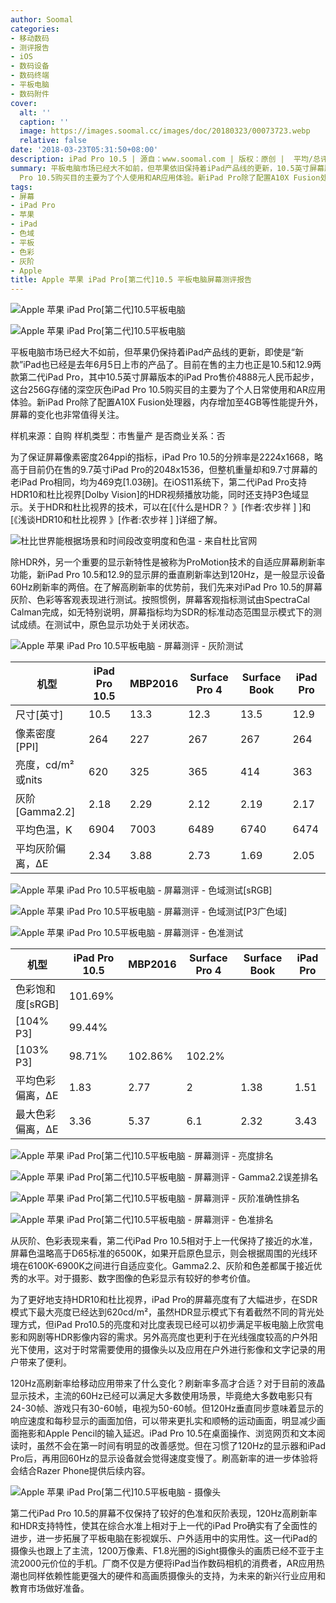 ```yaml
---
author: Soomal
categories:
- 移动数码
- 测评报告
- iOS
- 数码设备
- 数码终端
- 平板电脑
- 数码附件
cover:
  alt: ''
  caption: ''
  image: https://images.soomal.cc/images/doc/20180323/00073723.webp
  relative: false
date: '2018-03-23T05:31:50+08:00'
description: iPad Pro 10.5 | 源自：www.soomal.com | 版权：原创 |  平均/总评分：09.92/248
summary: 平板电脑市场已经大不如前，但苹果依旧保持着iPad产品线的更新，10.5英寸屏幕版本的iPad Pro售价4888元人民币起步，这台256G存储的深空灰色iPad
  Pro 10.5购买目的主要为了个人使用和AR应用体验。新iPad Pro除了配置A10X Fusion处理器，内存增加至4GB等性能提升外，屏幕的变化也非常值得关注。
tags:
- 屏幕
- iPad Pro
- 苹果
- iPad
- 色域
- 平板
- 色彩
- 灰阶
- Apple
title: Apple 苹果 iPad Pro[第二代]10.5 平板电脑屏幕测评报告
---
```


![Apple 苹果 iPad Pro[第二代]10.5平板电脑](https://images.soomal.cc/images/doc/20180323/00073716_01.webp)



![Apple 苹果 iPad Pro[第二代]10.5平板电脑](https://images.soomal.cc/images/doc/20180323/00073717_01.webp)



平板电脑市场已经大不如前，但苹果仍保持着iPad产品线的更新，即使是“新款”iPad也已经是去年6月5日上市的产品了。目前在售的主力也正是10.5和12.9两款第二代iPad Pro，其中10.5英寸屏幕版本的iPad Pro售价4888元人民币起步，这台256G存储的深空灰色iPad Pro 10.5购买目的主要为了个人日常使用和AR应用体验。新iPad Pro除了配置A10X Fusion处理器，内存增加至4GB等性能提升外，屏幕的变化也非常值得关注。



样机来源：自购
样机类型：市售量产
是否商业关系：否



为了保证屏幕像素密度264ppi的指标，iPad Pro 10.5的分辨率是2224x1668，略高于目前仍在售的9.7英寸iPad Pro的2048x1536，但整机重量却和9.7寸屏幕的老iPad Pro相同，均为469克[1.03磅]。在iOS11系统下，第二代iPad Pro支持HDR10和杜比视界[Dolby Vision]的HDR视频播放功能，同时还支持P3色域显示。关于HDR和杜比视界的技术，可以在[《什么是HDR？ 》[作者:农步祥 ]
]和[《浅谈HDR10和杜比视界 》[作者:农步祥 ]
]详细了解。



![杜比世界能根据场景和时间段改变明度和色温 - 来自杜比官网](https://images.soomal.cc/images/doc/20180320/00073658.webp)



除HDR外，另一个重要的显示新特性是被称为ProMotion技术的自适应屏幕刷新率功能，新iPad Pro 10.5和12.9的显示屏的垂直刷新率达到120Hz，是一般显示设备60Hz刷新率的两倍。在了解高刷新率的优势前，我们先来对iPad Pro 10.5的屏幕灰阶、色彩等客观表现进行测试。按照惯例，屏幕客观指标测试由SpectraCal Calman完成，如无特别说明，屏幕指标均为SDR的标准动态范围显示模式下的测试成绩。在测试中，原色显示功处于关闭状态。



![Apple 苹果 iPad Pro 10.5平板电脑 - 屏幕测评 - 灰阶测试](https://images.soomal.cc/images/doc/20180323/00073719.webp)



| 机型 | iPad Pro 10.5 | MBP2016 | Surface Pro 4 | Surface Book | iPad Pro |
| --- | --- | --- | --- | --- | --- |
| 尺寸[英寸] | 10.5 | 13.3 | 12.3 | 13.5 | 12.9 |
| 像素密度[PPI] | 264 | 227 | 267 | 267 | 264 |
| 亮度，cd/m²或nits | 620 | 325 | 365 | 414 | 363 |
| 灰阶[Gamma2.2] | 2.18 | 2.29 | 2.12 | 2.19 | 2.17 |
| 平均色温，K | 6904 | 7003 | 6489 | 6740 | 6474 |
| 平均灰阶偏离，ΔE | 2.34 | 3.88 | 2.73 | 1.69 | 2.05 |



![Apple 苹果 iPad Pro 10.5平板电脑 - 屏幕测评 - 色域测试[sRGB]](https://images.soomal.cc/images/doc/20180323/00073720_01.webp)



![Apple 苹果 iPad Pro 10.5平板电脑 - 屏幕测评 - 色域测试[P3广色域]](https://images.soomal.cc/images/doc/20180323/00073721_01.webp)



![Apple 苹果 iPad Pro 10.5平板电脑 - 屏幕测评 - 色准测试](https://images.soomal.cc/images/doc/20180323/00073722.webp)



| 机型 | iPad Pro 10.5 | MBP2016 | Surface Pro 4 | Surface Book | iPad Pro |
| --- | --- | --- | --- | --- | --- |
| 色彩饱和度[sRGB] | 101.69%
  [104% P3] | 99.44%
[103% P3] | 98.71% | 102.86% | 102.2% |
| 平均色彩偏离，ΔE | 1.83 | 2.77 | 2 | 1.38 | 1.51 |
| 最大色彩偏离，ΔE | 3.36 | 5.37 | 6.1 | 2.32 | 3.43 |



![Apple 苹果 iPad Pro[第二代]10.5平板电脑 - 屏幕测评 - 亮度排名](https://images.soomal.cc/images/doc/20180323/00073724.webp)



![Apple 苹果 iPad Pro[第二代]10.5平板电脑 - 屏幕测评 - Gamma2.2误差排名](https://images.soomal.cc/images/doc/20180323/00073725.webp)



![Apple 苹果 iPad Pro[第二代]10.5平板电脑 - 屏幕测评 - 灰阶准确性排名](https://images.soomal.cc/images/doc/20180323/00073726.webp)



![Apple 苹果 iPad Pro[第二代]10.5平板电脑 - 屏幕测评 - 色准排名](https://images.soomal.cc/images/doc/20180323/00073727.webp)



从灰阶、色彩表现来看，第二代iPad Pro 10.5相对于上一代保持了接近的水准，屏幕色温略高于D65标准的6500K，如果开启原色显示，则会根据周围的光线环境在6100K-6900K之间进行自适应变化。Gamma2.2、灰阶和色差都属于接近优秀的水平。对于摄影、数字图像的色彩显示有较好的参考价值。



为了更好地支持HDR10和杜比视界，iPad Pro的屏幕亮度有了大幅进步，在SDR模式下最大亮度已经达到620cd/m²，虽然HDR显示模式下有着截然不同的背光处理方式，但iPad Pro10.5的亮度和对比度表现已经可以初步满足平板电脑上欣赏电影和网剧等HDR影像内容的需求。另外高亮度也更利于在光线强度较高的户外阳光下使用，这对于时常需要使用的摄像头以及应用在户外进行影像和文字记录的用户带来了便利。



120Hz高刷新率给移动应用带来了什么变化？刷新率多高才合适？对于目前的液晶显示技术，主流的60Hz已经可以满足大多数使用场景，毕竟绝大多数电影只有24-30帧、游戏只有30-60帧，电视为50-60帧。但120Hz垂直同步意味着显示的响应速度和每秒显示的画面加倍，可以带来更扎实和顺畅的运动画面，明显减少画面拖影和Apple Pencil的输入延迟。iPad Pro 10.5在桌面操作、浏览网页和文本阅读时，虽然不会在第一时间有明显的改善感觉。但在习惯了120Hz的显示器和iPad Pro后，再用回60Hz的显示设备就会觉得速度变慢了。刷高新率的进一步体验将会结合Razer Phone提供后续内容。



![Apple 苹果 iPad Pro[第二代]10.5平板电脑 - 摄像头](https://images.soomal.cc/images/doc/20180323/00073718.webp)



第二代iPad Pro 10.5的屏幕不仅保持了较好的色准和灰阶表现，120Hz高刷新率和HDR支持特性，使其在综合水准上相对于上一代的iPad Pro确实有了全面性的进步，进一步拓展了平板电脑在影视娱乐、户外适用中的实用性。这一代iPad的摄像头也跟上了主流，1200万像素、F1.8光圈的iSight摄像头的画质已经不亚于主流2000元价位的手机。厂商不仅是方便将iPad当作数码相机的消费者，AR应用热潮也同样依赖性能更强大的硬件和高画质摄像头的支持，为未来的新兴行业应用和教育市场做好准备。